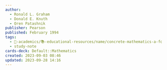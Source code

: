 ```yaml
---
author:
  - Ronald L. Graham
  - Donald E. Knuth
  - Oren Patashnik
publisher: Pearson
published: February 1994
tags:
  - 🔴-academics/📚-educational-resources/name/concrete-mathematics-a-foundation-for-computer-science-2nd-edition
  - study-note
cards-deck: Default::Mathematics
created: 2023-09-03 08:46
updated: 2023-09-28 14:16
---
```

